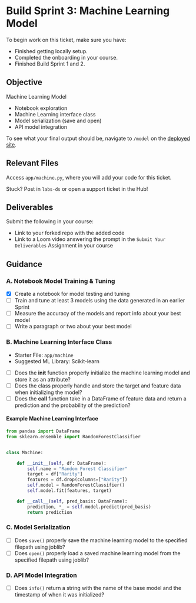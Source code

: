 # Build Sprint 3: Machine Learning Model

To begin work on this ticket, make sure you have:
- Finished getting locally setup.
- Completed the onboarding in your course.
- Finished Build Sprint 1 and 2.

## Objective

Machine Learning Model
- Notebook exploration
- Machine Learning interface class
- Model serialization (save and open)
- API model integration

To see what your final output should be, navigate to `/model` on the [deployed site](https://bandersnatch.herokuapp.com/).

## Relevant Files

Access `app/machine.py`, where you will add your code for this ticket. 

Stuck? Post in `labs-ds` or open a support ticket in the Hub!

## Deliverables
Submit the following in your course:

- Link to your forked repo with the added code
- Link to a Loom video answering the prompt in the `Submit Your Deliverables` Assignment in your course

## Guidance

### A. Notebook Model Training & Tuning
- [x] Create a notebook for model testing and tuning
- [ ] Train and tune at least 3 models using the data generated in an earlier Sprint
- [ ] Measure the accuracy of the models and report info about your best model 
- [ ] Write a paragraph or two about your best model

### B. Machine Learning Interface Class
- Starter File: `app/machine`
- Suggested ML Library: Scikit-learn

- [ ] Does the __init__ function properly initialize the machine learning model and store it as an attribute?
- [ ] Does the class properly handle and store the target and feature data when initializing the model?
- [ ] Does the __call__ function take in a DataFrame of feature data and return a prediction and the probability of the prediction?

#### Example Machine Learning Interface
```python
from pandas import DataFrame
from sklearn.ensemble import RandomForestClassifier


class Machine:

    def __init__(self, df: DataFrame):
        self.name = "Random Forest Classifier"
        target = df["Rarity"]
        features = df.drop(columns=["Rarity"])
        self.model = RandomForestClassifier()
        self.model.fit(features, target)

    def __call__(self, pred_basis: DataFrame):
        prediction, *_ = self.model.predict(pred_basis)
        return prediction

```

### C. Model Serialization
- [ ] Does `save()` properly save the machine learning model to the specified filepath using joblib?
- [ ] Does `open()` properly load a saved machine learning model from the specified filepath using joblib?

### D. API Model Integration
- [ ] Does `info()` return a string with the name of the base model and the timestamp of when it was initialized?
